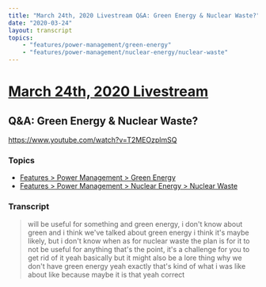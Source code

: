```yaml
---
title: "March 24th, 2020 Livestream Q&A: Green Energy & Nuclear Waste?"
date: "2020-03-24"
layout: transcript
topics:
    - "features/power-management/green-energy"
    - "features/power-management/nuclear-energy/nuclear-waste"
---
```

# [March 24th, 2020 Livestream](../2020-03-24.md)
## Q&A: Green Energy & Nuclear Waste?
https://www.youtube.com/watch?v=T2MEOzplmSQ

### Topics
* [Features > Power Management > Green Energy](../topics/features/power-management/green-energy.md)
* [Features > Power Management > Nuclear Energy > Nuclear Waste](../topics/features/power-management/nuclear-energy/nuclear-waste.md)

### Transcript

> will be useful for something and green energy, i don't know about green and i think we've talked about green energy i think it's maybe likely, but i don't know when as for nuclear waste the plan is for it to not be useful for anything that's the point, it's a challenge for you to get rid of it yeah basically but it might also be a lore thing why we don't have green energy yeah exactly that's kind of what i was like about like because maybe it is that yeah correct

